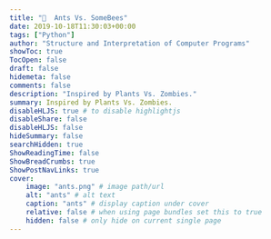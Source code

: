 ```yaml
---
title: "🧟  Ants Vs. SomeBees"
date: 2019-10-18T11:30:03+00:00
tags: ["Python"]
author: "Structure and Interpretation of Computer Programs"
showToc: true
TocOpen: false
draft: false
hidemeta: false
comments: false
description: "Inspired by Plants Vs. Zombies."
summary: Inspired by Plants Vs. Zombies.
disableHLJS: true # to disable highlightjs
disableShare: false
disableHLJS: false
hideSummary: false
searchHidden: true
ShowReadingTime: false
ShowBreadCrumbs: true
ShowPostNavLinks: true
cover:
    image: "ants.png" # image path/url
    alt: "ants" # alt text
    caption: "ants" # display caption under cover
    relative: false # when using page bundles set this to true
    hidden: false # only hide on current single page
---
```

